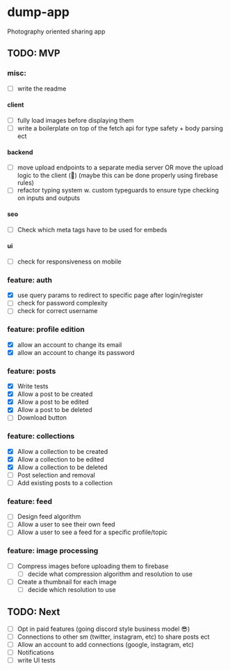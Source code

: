 # dump-app

Photography oriented sharing app

## TODO: MVP

### misc:

- [ ] write the readme
#### client

- [ ] fully load images before displaying them
- [ ] write a boilerplate on top of the fetch api for type safety + body parsing ect
#### backend

- [ ] move upload endpoints to a separate media server
      OR move the upload logic to the client (🤮) (maybe this can be done properly using firebase rules)
- [ ] refactor typing system w. custom typeguards to ensure type checking on inputs and outputs
#### seo

- [ ] Check which meta tags have to be used for embeds
#### ui

- [ ] check for responsiveness on mobile

### feature: auth

- [x] use query params to redirect to specific page after login/register
- [ ] check for password complexity
- [ ] check for correct username

### feature: profile edition

- [x] allow an account to change its email
- [x] allow an account to change its password

### feature: posts

- [x] Write tests
- [x] Allow a post to be created
- [x] Allow a post to be edited
- [x] Allow a post to be deleted
- [ ] Download button

### feature: collections

- [x] Allow a collection to be created
- [x] Allow a collection to be edited
- [x] Allow a collection to be deleted
- [ ] Post selection and removal
- [ ] Add existing posts to a collection

### feature: feed

- [ ] Design feed algorithm
- [ ] Allow a user to see their own feed
- [ ] Allow a user to see a feed for a specific profile/topic

### feature: image processing

- [ ] Compress images before uploading them to firebase
  - [ ] decide what compression algorithm and resolution to use
- [ ] Create a thumbnail for each image
  - [ ] decide which resolution to use

## TODO: Next

- [ ] Opt in paid features (going discord style business model 😎)
- [ ] Connections to other sm (twitter, instagram, etc) to share posts ect
- [ ] Allow an account to add connections (google, instagram, etc)
- [ ] Notifications
- [ ] write UI tests
